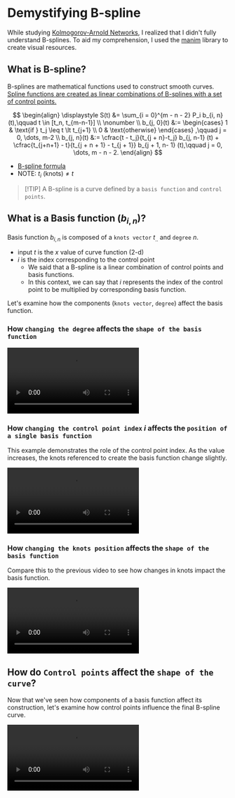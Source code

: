# Demystifying B-spline

While studying [Kolmogorov-Arnold Networks](https://github.com/KindXiaoming/pykan), I realized that I didn't fully understand B-splines. To aid my comprehension, I used the [manim](https://github.com/3b1b/manim) library to create visual resources.

## What is B-spline?

B-splines are mathematical functions used to construct smooth curves. [Spline functions are created as linear combinations of B-splines with a set of control points.](https://en.wikipedia.org/wiki/B-spline)

$$
\begin{align}
\displaystyle
S(t) &= \sum_{i = 0}^{m - n - 2} P_i b_{i, n} (t),\qquad t \in [t_n, t_{m-n-1}]
\\
\nonumber \\
b_{j, 0}(t) &:=
\begin{cases}
1 & \text{if } t_j \leq t \lt t_{j+1} \\
0 & \text{otherwise}
\end{cases}
,\qquad j = 0, \dots, m-2
\\
b_{j, n}(t) &:= \cfrac{t - t_j}{t_{j + n}-t_j} b_{j, n-1} (t) + \cfrac{t_{j+n+1} - t}{t_{j + n + 1} - t_{j + 1}} b_{j + 1, n- 1} (t),\qquad j = 0, \dots, m - n - 2.
\end{align}
$$
- [B-spline formula](https://ko.wikipedia.org/wiki/B-%EC%8A%A4%ED%94%8C%EB%9D%BC%EC%9D%B8_%EA%B3%A1%EC%84%A0)
- NOTE: $t_i\ (\text{knots}) \neq t$

> [!TIP] A B-spline is a curve defined by a `basis function` and `control points`.

## What is a Basis function ($b_{i, n}$)?

Basis function $b_{i, n}$ is composed of a `knots vector` $t_{..}$ and `degree` $n$.
- input $t$ is the $x$ value of curve function (2-d)
- $i$ is the index corresponding to the control point
    - We said that a B-spline is a linear combination of control points and basis functions.
    - In this context, we can say that $i$ represents the index of the control point to be multiplied by corresponding basis function.

Let's examine how the components (`knots vector`, `degree`) affect the basis function.

### How `changing the degree` affects the `shape of the basis function`

<video src="./1_basis_function_degree.mp4" controls></video>

### How `changing the control point index` $i$ affects the `position of a single basis function`

This example demonstrates the role of the control point index.
As the value increases, the knots referenced to create the basis function change slightly.

<video src="./2_basis_function.mp4" controls></video>

### How `changing the knots position` affects the `shape of the basis function`

Compare this to the previous video to see how changes in knots impact the basis function.

<video src="./3_basis_function_change_knots.mp4" controls></video>

## How do `Control points` affect the `shape of the curve`?

Now that we've seen how components of a basis function affect its construction, let's examine how control points influence the final B-spline curve.

<video src="./4_b_spline.mp4" controls></video>
